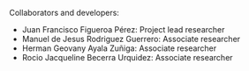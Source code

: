 Collaborators and developers:
- Juan Francisco Figueroa Pérez: Project lead researcher
- Manuel de Jesus Rodriguez Guerrero: Associate researcher
- Herman Geovany Ayala Zuñiga: Associate researcher
- Rocio Jacqueline Becerra Urquidez: Associate researcher
